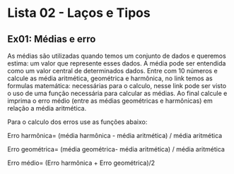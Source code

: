 # Lista 02 - Laços e Tipos

## Ex01: Médias e erro

As médias são utilizadas quando temos um conjunto de dados e queremos estima:
um valor que represente esses dados. A média pode ser entendida como um valor
central de determinados dados. Entre com 10 números e calcule as média
aritmética, geométrica e harmônica, no link temos as formulas matemática:
necessárias para o calculo, nesse link pode ser visto o uso de uma função necessária
para calcular as médias. Ao final calcule e imprima o erro médio (entre as médias
geométricas e harmônicas) em relação a média aritmética.

Para o calculo dos erros use as funções abaixo:

Erro harmônica= (média harmônica - média aritmética) / média aritmética

Erro geométrica= (média geométrica- média aritmética) / média aritmética

Erro médio= (Erro harmônica + Erro geométrica)/2
